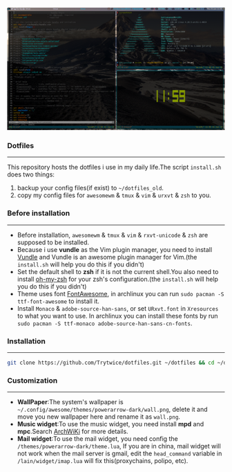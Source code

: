 ![](./images/screenshot_new.png)
### Dotfiles
---
This repository hosts the dotfiles i use in my daily life.The script `install.sh` does two things:  
1. backup your config files(if exist) to `~/dotfiles_old`.
2. copy my config files for `awesomewm` & `tmux` & `vim` & `urxvt` & `zsh` to you.
### Before installation
---
- Before installation, `awesomewm` & `tmux` & `vim` & `rxvt-unicode` & `zsh` are supposed to be installed.
- Because i use **vundle** as the Vim plugin manager, you need to install [Vundle](https://github.com/VundleVim/Vundle.vim) and Vundle is an awesome plugin manager for Vim.(the `install.sh` will help you do this if you didn't)
- Set the default shell to **zsh** if it is not the current shell.You also need to install [oh-my-zsh](https://github.com/robbyrussell/oh-my-zsh) for your zsh's configuration.(the `install.sh` will help you do this if you didn't)
- Theme uses font [FontAwesome](https://fontawesome.com/), in archlinux you can run `sudo pacman -S ttf-font-awesome` to install it.
- Install `Monaco` & `adobe-source-han-sans`, or set `URxvt.font` in `Xresources` to what you want to use. In archlinux you can install these fonts by run `sudo pacman -S ttf-monaco adobe-source-han-sans-cn-fonts`.
### Installation
---
```bash
git clone https://github.com/Trytwice/dotfiles.git ~/dotfiles && cd ~/dotfiles && ./install.sh
```
### Customization
---
- **WallPaper**:The system's wallpaper is `~/.config/awesome/themes/powerarrow-dark/wall.png`, delete it and move you new wallpaper here and rename it as `wall.png`.
- **Music widget**:To use the music widget, you need install **mpd** and **mpc**.Search [ArchWiKi](https://wiki.archlinux.org/index.php/Music_Player_Daemon) for more details.
- **Mail widget**:To use the mail widget, you need config the `/themes/powerarrow-dark/theme.lua`, If you are in china, mail widget will not work when the mail server is gmail,
edit the `head_command` variable in `/lain/widget/imap.lua` will fix this(proxychains, polipo, etc).

